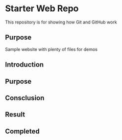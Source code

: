 # Starter Web Repo

This repository is for showing how Git and GitHub work

## Purpose

Sample website with plenty of files for demos

## Introduction

## Purpose

## Consclusion

## Result

## Completed  
